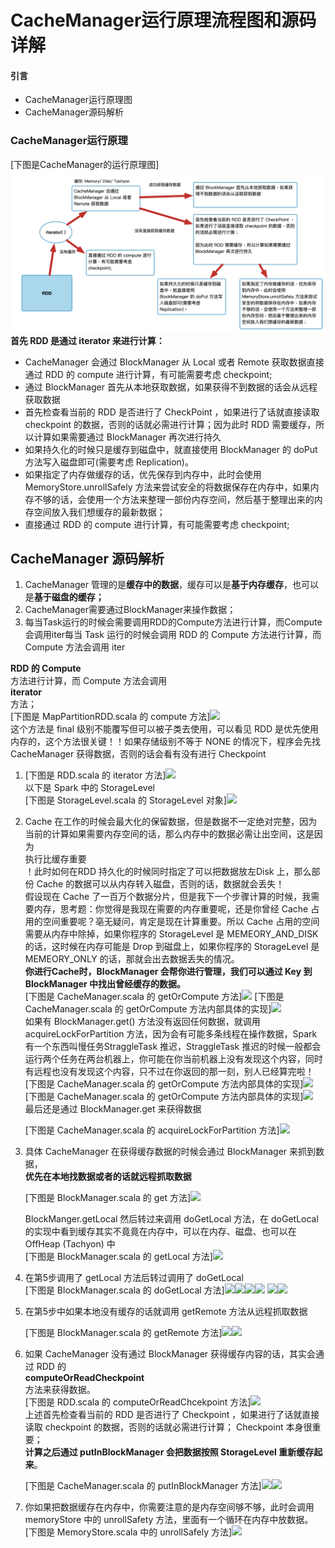 # CacheManager运行原理流程图和源码详解

#### 引言

* CacheManager运行原理图
* CacheManager源码解析

### CacheManager运行原理

\[下图是CacheManager的运行原理图\]![](/assets/import_cachemanager.png)**首先 RDD 是通过 iterator 来进行计算：**

* CacheManager 会通过 BlockManager 从 Local 或者 Remote 获取数据直接通过 RDD 的 compute 进行计算，有可能需要考虑 checkpoint;
* 通过 BlockManager 首先从本地获取数据，如果获得不到数据的话会从远程获取数据
* 首先检查看当前的 RDD 是否进行了 CheckPoint ，如果进行了话就直接读取 checkpoint 的数据，否则的话就必需进行计算；因为此时 RDD 需要缓存，所以计算如果需要通过 BlockManager 再次进行持久
* 如果持久化的时候只是缓存到磁盘中，就直接使用 BlockManager 的 doPut 方法写入磁盘即可\(需要考虑 Replication\)。
* 如果指定了内存做缓存的话，优先保存到内存中，此时会使用MemoryStore.unrollSafely 方法来尝试安全的将数据保存在内存中，如果内存不够的话，会使用一个方法来整理一部份内存空间，然后基于整理出来的内存空间放入我们想缓存的最新数据；
* 直接通过 RDD 的 compute 进行计算，有可能需要考虑 checkpoint;

## CacheManager 源码解析

1. CacheManager 管理的是**缓存中的数据**，缓存可以是**基于内存缓存**，也可以是**基于磁盘的缓存；**
2. CacheManager需要通过BlockManager来操作数据；
3. 每当Task运行的时候会需要调用RDD的Compute方法进行计算，而Compute会调用iter每当 Task 运行的时候会调用 RDD 的 Compute 方法进行计算，而 Compute 方法会调用 iter

  
**RDD 的 Compute**  
方法进行计算，而 Compute 方法会调用  
**iterator**  
方法；  
 \[下图是 MapPartitionRDD.scala 的 compute 方法\]![](http://images2015.cnblogs.com/blog/1005794/201703/1005794-20170306232121813-1061138982.png)  
这个方法是 final 级别不能覆写但可以被子类去使用，可以看见 RDD 是优先使用内存的，这个方法很关键！！如果存储级别不等于 NONE 的情况下，程序会先找 CacheManager 获得数据，否则的话会看有没有进行 Checkpoint

1. \[下图是 RDD.scala 的 iterator 方法\]![](http://images2015.cnblogs.com/blog/1005794/201703/1005794-20170306232209250-847684810.png)   
   以下是 Spark 中的 StorageLevel  
    \[下图是 StorageLevel.scala 的 StorageLevel 对象\]![](http://images2015.cnblogs.com/blog/1005794/201703/1005794-20170306173604531-1163270185.png)

2. Cache 在工作的时候会最大化的保留数据，但是数据不一定绝对完整，因为当前的计算如果需要内存空间的话，那么内存中的数据必需让出空间，这是因为  
   执行比缓存重要  
   ！此时如何在RDD 持久化的时候同时指定了可以把数据放左Disk 上，那么部份 Cache 的数据可以从内存转入磁盘，否则的话，数据就会丢失！  
    假设现在 Cache 了一百万个数据分片，但是我下一个步骤计算的时候，我需要内存，思考题：你觉得是我现在需要的内存重要呢，还是你曾经 Cache 占用的空间重要呢？亳无疑问，肯定是现在计算重要。所以 Cache 占用的空间需要从内存中除掉，如果你程序的 StorageLevel 是 MEMEORY\_AND\_DISK 的话，这时候在内存可能是 Drop 到磁盘上，如果你程序的 StorageLevel 是 MEMEORY\_ONLY 的话，那就会出去数据丢失的情况。  
    **你进行Cache时，BlockManager 会帮你进行管理，我们可以通过 Key 到 BlockManager 中找出曾经缓存的数据。**  
    \[下图是 CacheManager.scala 的 getOrCompute 方法\]![](http://images2015.cnblogs.com/blog/1005794/201703/1005794-20170306233300344-265698759.png) \[下图是 CacheManager.scala 的 getOrCompute 方法内部具体的实现\]![](http://images2015.cnblogs.com/blog/1005794/201703/1005794-20170306232959781-1032650936.png)  
   如果有 BlockManager.get\(\) 方法没有返回任何数据，就调用 acquireLockForPartition 方法，因为会有可能多条线程在操作数据，Spark 有一个东西叫慢任务StraggleTask 推迟，StraggleTask 推迟的时候一般都会运行两个任务在两台机器上，你可能在你当前机器上没有发现这个内容，同时有远程也没有发现这个内容，只不过在你返回的那一刻，别人已经算完啦！  
    \[下图是 CacheManager.scala 的 getOrCompute 方法内部具体的实现\]![](http://images2015.cnblogs.com/blog/1005794/201703/1005794-20170306233020297-253149966.png)  
   \[下图是 CacheManager.scala 的 getOrCompute 方法内部具体的实现\]![](http://images2015.cnblogs.com/blog/1005794/201703/1005794-20170306233217781-795310120.png)  
   最后还是通过 BlockManager.get 来获得数据

   \[下图是 CacheManager.scala 的 acquireLockForPartition 方法\]![](http://images2015.cnblogs.com/blog/1005794/201703/1005794-20170307000828250-1063078124.png)

3. 具体 CacheManager 在获得缓存数据的时候会通过 BlockManager 来抓到数据，  
   **优先在本地找数据或者的话就远程抓取数据**

   \[下图是 BlockManager.scala 的 get 方法\]![](http://images2015.cnblogs.com/blog/1005794/201703/1005794-20170306174812391-331033417.png)

   BlockManger.getLocal 然后转过来调用 doGetLocal 方法，在 doGetLocal 的实现中看到缓存其实不竟竟在内存中，可以在内存、磁盘、也可以在 OffHeap \(Tachyon\) 中   
   \[下图是 BlockManager.scala 的 getLocal 方法\]![](http://images2015.cnblogs.com/blog/1005794/201703/1005794-20170306175039438-1411211641.png)

4. 在第5步调用了 getLocal 方法后转过调用了 doGetLocal  
    \[下图是 BlockManager.scala 的 doGetLocal 方法\]![](http://images2015.cnblogs.com/blog/1005794/201703/1005794-20170306233944938-1800053013.png)![](http://images2015.cnblogs.com/blog/1005794/201703/1005794-20170306234000781-879558529.png)![](http://images2015.cnblogs.com/blog/1005794/201703/1005794-20170306234016500-176706352.png)![](http://images2015.cnblogs.com/blog/1005794/201703/1005794-20170306234045172-689781620.png) ![](http://images2015.cnblogs.com/blog/1005794/201703/1005794-20170306234109922-2067312012.png)![](http://images2015.cnblogs.com/blog/1005794/201703/1005794-20170306234128969-1573574280.png)

5. 在第5步中如果本地没有缓存的话就调用 getRemote 方法从远程抓取数据

   \[下图是 BlockManager.scala 的 getRemote 方法\]![](http://images2015.cnblogs.com/blog/1005794/201703/1005794-20170306234405172-60719354.png)![](http://images2015.cnblogs.com/blog/1005794/201703/1005794-20170306234854797-1416914298.png)

6. 如果 CacheManager 没有通过 BlockManager 获得缓存内容的话，其实会通过 RDD 的  
   **computeOrReadCheckpoint**  
   方法来获得数据。  
    \[下图是 RDD.scala 的 computeOrReadChcekpoint 方法\]![](http://images2015.cnblogs.com/blog/1005794/201703/1005794-20170307001003313-94403320.png)  
   上述首先检查看当前的 RDD 是否进行了 Checkpoint ，如果进行了话就直接读取 checkpoint 的数据，否则的话就必需进行计算； Checkpoint 本身很重要；  
   **计算之后通过 putInBlockManager 会把数据按照 StorageLevel 重新缓存起来**。

   \[下图是 CacheManager.scala 的 putInBlockManager 方法\]![](http://images2015.cnblogs.com/blog/1005794/201703/1005794-20170306181632656-1654574020.png)![](http://images2015.cnblogs.com/blog/1005794/201703/1005794-20170306181648453-91689407.png)

7. 你如果把数据缓存在内存中，你需要注意的是内存空间够不够，此时会调用 memoryStore 中的 unrollSafety 方法，里面有一个循环在内存中放数据。
    \[下图是 MemoryStore.scala 中的 unrollSafely 方法\]![](http://images2015.cnblogs.com/blog/1005794/201703/1005794-20170306182129234-711540953.png)



